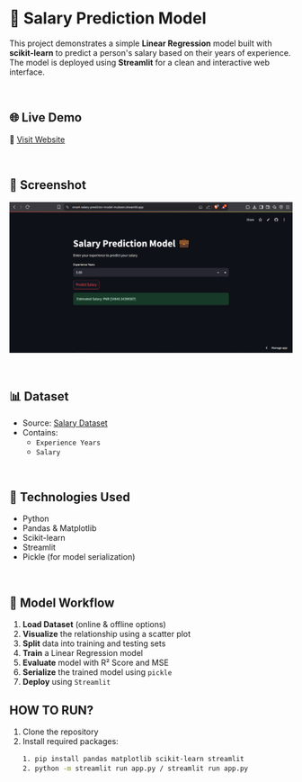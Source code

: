 # 💼 Salary Prediction Model

This project demonstrates a simple **Linear Regression** model built with **scikit-learn** to predict a person's salary based on their years of experience. The model is deployed using **Streamlit** for a clean and interactive web interface.

<br>

## 🌐 Live Demo
🔗 [Visit Website](https://smart-salary-predictor-model-mubeen.streamlit.app/ 
)

<br>

## 📸 Screenshot

![Smart Salary Prediction](SalaryPredictionMLModelScreenshot.png)

<br>

## 📊 Dataset

- Source: [Salary Dataset](https://github.com/Mubeen-Channa/smart-salary-predictor-model/blob/28a3307bf1be99e30dbea52fbf7f7798bab9ef92/salary.csv)
- Contains:
  - `Experience Years`
  - `Salary`

<br>

## 🔧 Technologies Used

- Python  
- Pandas & Matplotlib  
- Scikit-learn  
- Streamlit  
- Pickle (for model serialization)

<br>

## 🧠 Model Workflow

1. **Load Dataset** (online & offline options)
2. **Visualize** the relationship using a scatter plot
3. **Split** data into training and testing sets
4. **Train** a Linear Regression model
5. **Evaluate** model with R² Score and MSE
6. **Serialize** the trained model using `pickle`
7. **Deploy** using `Streamlit`

## HOW TO RUN?
1. Clone the repository  
2. Install required packages:  
   ```bash
   1. pip install pandas matplotlib scikit-learn streamlit
   2. python -m streamlit run app.py / streamlit run app.py

